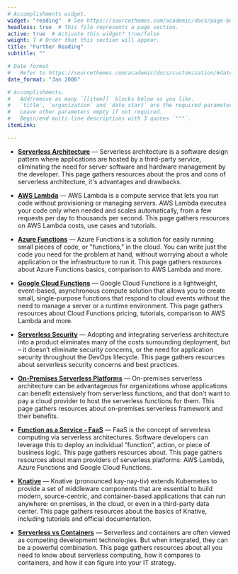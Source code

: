 ```yaml
---
# Accomplishments widget.
widget: "reading"  # See https://sourcethemes.com/academic/docs/page-builder/
headless: true  # This file represents a page section.
active: true  # Activate this widget? true/false
weight: 7 # Order that this section will appear.
title: "Further Reading"
subtitle: ""

# Date format
#   Refer to https://sourcethemes.com/academic/docs/customization/#date-format
date_format: "Jan 2006"

# Accomplishments.
#   Add/remove as many `[[item]]` blocks below as you like.
#   `title`, `organization` and `date_start` are the required parameters.
#   Leave other parameters empty if not required.
#   Begin/end multi-line descriptions with 3 quotes `"""`.
itemLink:

---
```


- **[Serverless Architecture](/display/containers/Serverless+Architecture)**  — Serverless architecture is a software design pattern where applications are hosted by a third-party service, eliminating the need for server software and hardware management by the developer. This page gathers resources about the pros and cons of serverless architecture, it's advantages and drawbacks.

- **[AWS Lambda](/display/containers/AWS+Lambda)** — AWS Lambda is a compute service that lets you run code without provisioning or managing servers. AWS Lambda executes your code only when needed and scales automatically, from a few requests per day to thousands per second. This page gathers resources on AWS Lambda costs, use cases and tutorials.
- **[Azure Functions](/display/containers/Azure+Functions)**  — Azure Functions is a solution for easily running small pieces of code, or "functions," in the cloud. You can write just the code you need for the problem at hand, without worrying about a whole application or the infrastructure to run it. This page gathers resources about Azure Functions basics, comparison to AWS Lambda and more.


- **[Google Cloud Functions](/display/containers/Google+Cloud+Functions)** — Google Cloud Functions is a lightweight, event-based, asynchronous compute solution that allows you to create small, single-purpose functions that respond to cloud events without the need to manage a server or a runtime environment. This page gathers resources about Cloud Functions pricing, tutorials, comparison to AWS Lambda and more. 

- **[Serverless Security](/display/containers/Serverless+Security)** — Adopting and integrating serverless architecture into a product eliminates many of the costs surrounding deployment, but – it doesn’t eliminate security concerns, or the need for application security throughout the DevOps lifecycle. This page gathers resources about serverless security concerns and best practices.
- **[On-Premises Serverless Platforms](/display/containers/On-Premises+Serverless+Platforms)** — On-premises serverless architecture can be advantageous for organizations whose applications can benefit extensively from serverless functions, and that don't want to pay a cloud provider to host the serverless functions for them. This page gathers resources about on-premises serverless framework and their benefits.




- **[Function as a Service - FaaS](/display/containers/Function+as+a+Service+-+FaaS)**  — FaaS is the concept of serverless computing via serverless architectures. Software developers can leverage this to deploy an individual “function”, action, or piece of business logic. This page gathers resources about. This page gathers resources about main providers of serverless platforms: AWS Lambda, Azure Functions and Google Cloud Functions.
- **[Knative](/display/containers/Knative)** — Knative (pronounced kay-nay-tiv) extends Kubernetes to provide a set of middleware components that are essential to build modern, source-centric, and container-based applications that can run anywhere: on premises, in the cloud, or even in a third-party data center. This page gathers resources about the basics of Knative, including tutorials and official documentation.
- **[Serverless vs Containers](/display/containers/Serverless+vs+Containers)** — Serverless and containers are often viewed as competing development technologies. But when integrated, they can be a powerful combination.  This page gathers resources about all you need to know about serverless computing, how it compares to containers, and how it can figure into your IT strategy. 


























